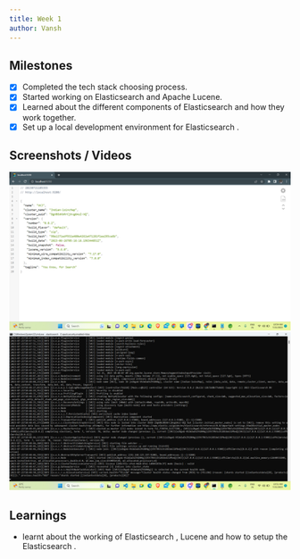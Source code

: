 ```yaml
---
title: Week 1
author: Vansh 
---
```


## Milestones
- [X]  Completed the tech stack choosing process.
- [X] Started working on Elasticsearch and Apache Lucene.
- [X] Learned about the different components of Elasticsearch and how they work together.
- [X] Set up a local development environment for Elasticsearch .

## Screenshots / Videos 
![Elasticsearch_localhost_run](.\assets\image.png)
![Initialise the Elastcsearch using cmd](.\assets\elasticsearchStart.png)

## Learnings 
- learnt about the working of Elasticsearch , Lucene and how to setup the Elasticsearch .
